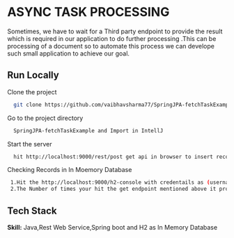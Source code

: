 
# ASYNC TASK PROCESSING

Sometimes, we have to wait for a Third party endpoint to provide the result which is required in our application to do further processing .This can be processing of a document so to automate this process we can develope such small application to achieve our goal.
## Run Locally

Clone the project

```bash
  git clone https://github.com/vaibhavsharma77/SpringJPA-fetchTaskExample.git
```

Go to the project directory

```bash
  SpringJPA-fetchTaskExample and Import in IntellJ
```

Start the server

```bash
  hit http://localhost:9000/rest/post get api in browser to insert record in our table.
```

Checking Records in In Moemory Database 

```bash
 1.Hit the http://localhost:9000/h2-console with credentails as (username:sa ,password : password)
 2.The Number of times your hit the get endpoint mentioned above it produce different result each time(DONE,ERROR,OPEN)
```

## Tech Stack

**Skill:** Java,Rest Web Service,Spring boot and H2 as In Memory Database


